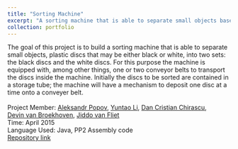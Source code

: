 ```yaml
---
title: "Sorting Machine"
excerpt: "A sorting machine that is able to separate small objects based on color difference<br/><img src='/images/500x300.png'>"
collection: portfolio
---
```


The goal of this project is to build a sorting machine that is able to separate small objects, plastic discs that may be either black or white, into two sets: the black discs and the white discs. For this purpose the machine is equipped with, among other things, one or two conveyor belts to transport the discs inside the machine. Initially the discs to be sorted are contained in a storage tube; the machine will have a mechanism to deposit one disc at a time onto a conveyer belt.<br />
<br />
Project Member: [Aleksandr Popov](a.popov@student.tue.nl), [Yuntao Li](y.li.2@student.tue.nl), [Dan Cristian Chirascu](d.c.chirascu@student.tue.nl), <br />
[Devin van Broekhoven](d.v.broekhoven@student.tue.nl), [Jiddo van Fliet](j.g.v.vliet@student.tue.nl)<br />
Time: April 2015 <br />
Language Used: Java, PP2 Assembly code <br />
[Repository link](xxx)
